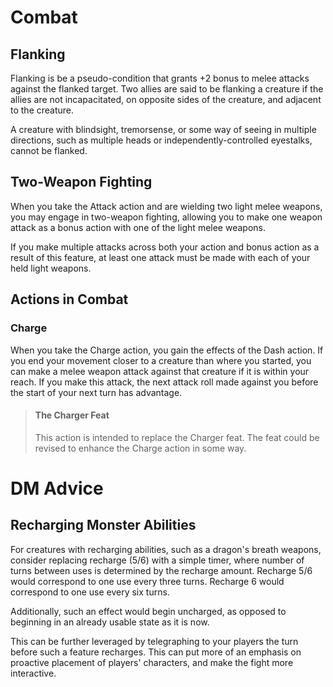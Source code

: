 # Combat

## Flanking

Flanking is be a pseudo-condition that grants +2 bonus to melee attacks against the flanked target. Two allies are said to be flanking a creature if the allies are not incapacitated, on opposite sides of the creature, and adjacent to the creature. 

A creature with blindsight, tremorsense, or some way of seeing in multiple directions, such as multiple heads or independently-controlled eyestalks, cannot be flanked.

## Two-Weapon Fighting

When you take the Attack action and are wielding two light melee weapons, you may engage in two-weapon fighting, allowing you to make one weapon attack as a bonus action with one of the light melee weapons.

If you make multiple attacks across both your action and bonus action as a result of this feature, at least one attack must be made with each of your held light weapons.

## Actions in Combat

### Charge

When you take the Charge action, you gain the effects of the Dash action. If you end your movement closer to a creature than where you started, you can make a melee weapon attack against that creature if it is within your reach. If you make this attack, the next attack roll made against you before the start of your next turn has advantage.

> #### The Charger Feat
> 
> This action is intended to replace the Charger feat. The feat could be revised to enhance the Charge action in some way.

# DM Advice

## Recharging Monster Abilities

For creatures with recharging abilities, such as a dragon's breath weapons, consider replacing recharge (5/6) with a simple timer, where number of turns between uses is determined by the recharge amount. Recharge 5/6 would correspond to one use every three turns. Recharge 6 would correspond to one use every six turns.

Additionally, such an effect would begin uncharged, as opposed to beginning in an already usable state as it is now.

This can be further leveraged by telegraphing to your players the turn before such a feature recharges. This can put more of an emphasis on proactive placement of players' characters, and make the fight more interactive.
